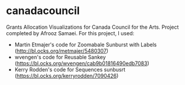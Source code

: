 # canadacouncil
Grants Allocation Visualizations for Canada Council for the Arts.
Project completed by Afrooz Samaei.
For this project, I used:
 - Martin Etmajer's code for Zoomabale Sunburst with Labels (http://bl.ocks.org/metmajer/5480307)
 - wvengen's code for Reusable Sankey (https://bl.ocks.org/wvengen/cab9b01816490edb7083)
 - Kerry Rodden's code for Sequences sunbusrt (https://bl.ocks.org/kerryrodden/7090426)
